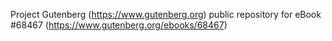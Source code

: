 Project Gutenberg (https://www.gutenberg.org) public repository for
eBook #68467 (https://www.gutenberg.org/ebooks/68467)
